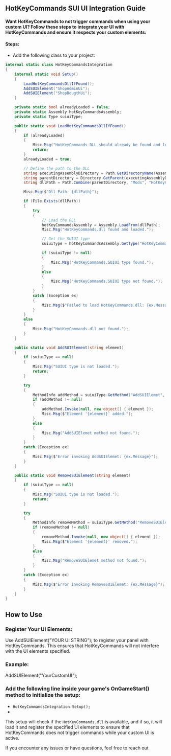 ## HotKeyCommands SUI UI Integration Guide
#### Want HotKeyCommands to not trigger commands when using your custom UI? Follow these steps to integrate your UI with HotKeyCommands and ensure it respects your custom elements:

#### Steps:
- Add the following class to your project:
```csharp
internal static class HotKeyCommandsIntegration
{
    internal static void Setup()
    {
        LoadHotKeyCommandsDllIfFound();
        AddSUIElement("ShopAdminUi");
        AddSUIElement("ShopBougthUi");
    }

    private static bool alreadyLoaded = false;
    private static Assembly hotKeyCommandsAssembly;
    private static Type suiuiType;

    public static void LoadHotKeyCommandsDllIfFound()
    {
        if (alreadyLoaded)
        {
            Misc.Msg("HotKeyCommands DLL should already be found and loaded, returning");
            return;
        }
        alreadyLoaded = true;

        // Define the path to the DLL
        string executingAssemblyDirectory = Path.GetDirectoryName(Assembly.GetExecutingAssembly().Location);
        string parentDirectory = Directory.GetParent(executingAssemblyDirectory).FullName;
        string dllPath = Path.Combine(parentDirectory, "Mods", "HotKeyCommands.dll");

        Misc.Msg($"Dll Path: {dllPath}");

        if (File.Exists(dllPath))
        {
            try
            {
                // Load the DLL
                hotKeyCommandsAssembly = Assembly.LoadFrom(dllPath);
                Misc.Msg("HotKeyCommands.dll found and loaded.");

                // Get the SUIUI type
                suiuiType = hotKeyCommandsAssembly.GetType("HotKeyCommands.SUIUI");

                if (suiuiType != null)
                {
                    Misc.Msg("HotKeyCommands.SUIUI type found.");
                }
                else
                {
                    Misc.Msg("HotKeyCommands.SUIUI type not found.");
                }
            }
            catch (Exception ex)
            {
                Misc.Msg($"Failed to load HotKeyCommands.dll: {ex.Message}");
            }
        }
        else
        {
            Misc.Msg("HotKeyCommands.dll not found.");
        }
    }

    public static void AddSUIElement(string element)
    {
        if (suiuiType == null)
        {
            Misc.Msg("SUIUI type is not loaded.");
            return;
        }

        try
        {
            MethodInfo addMethod = suiuiType.GetMethod("AddSUIElemet", BindingFlags.Static | BindingFlags.Public);
            if (addMethod != null)
            {
                addMethod.Invoke(null, new object[] { element });
                Misc.Msg($"Element '{element}' added.");
            }
            else
            {
                Misc.Msg("AddSUIElemet method not found.");
            }
        }
        catch (Exception ex)
        {
            Misc.Msg($"Error invoking AddSUIElemet: {ex.Message}");
        }
    }

    public static void RemoveSUIElement(string element)
    {
        if (suiuiType == null)
        {
            Misc.Msg("SUIUI type is not loaded.");
            return;
        }

        try
        {
            MethodInfo removeMethod = suiuiType.GetMethod("RemoveSUIElemet", BindingFlags.Static | BindingFlags.Public);
            if (removeMethod != null)
            {
                removeMethod.Invoke(null, new object[] { element });
                Misc.Msg($"Element '{element}' removed.");
            }
            else
            {
                Misc.Msg("RemoveSUIElemet method not found.");
            }
        }
        catch (Exception ex)
        {
            Misc.Msg($"Error invoking RemoveSUIElemet: {ex.Message}");
        }
    }
}
```

## How to Use

### Register Your UI Elements:
Use AddSUIElement("YOUR UI STRING"); to register your panel with HotKeyCommands. This ensures that HotKeyCommands will not interfere with the UI elements specified.

### Example:

AddSUIElement("YourCustomUI");


### Add the following line inside your game's OnGameStart() method to initialize the setup:
- `HotKeyCommandsIntegration.Setup();`
- 
This setup will check if the `HotKeyCommands.dll` is available, and if so, it will load it and register the specified UI elements to ensure that HotKeyCommands does not trigger commands while your custom UI is active.

If you encounter any issues or have questions, feel free to reach out
